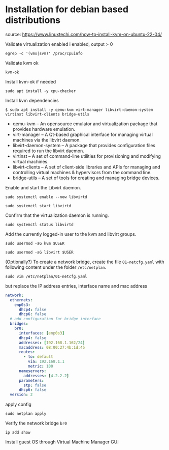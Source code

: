 # Installation for debian based distributions

source: https://www.linuxtechi.com/how-to-install-kvm-on-ubuntu-22-04/

Validate virtualization enabled i enabled, output > 0

```shell
egrep -c '(vmx|svm)' /proc/cpuinfo
```

Validate kvm ok

```shell
kvm-ok
```

Install kvm-ok if needed

```shell
sudo apt install -y cpu-checker
```

Install kvm dependencies

```shell
$ sudo apt install -y qemu-kvm virt-manager libvirt-daemon-system virtinst libvirt-clients bridge-utils
```

* qemu-kvm  – An opensource emulator and virtualization package that provides hardware emulation.
* virt-manager – A Qt-based graphical interface for managing virtual machines via the libvirt daemon.
* libvirt-daemon-system – A package that provides configuration files required to run the libvirt daemon.
* virtinst – A set of command-line utilities for provisioning and modifying virtual machines.
* libvirt-clients – A set of client-side libraries and APIs for managing and controlling virtual machines & hypervisors from the command line.
* bridge-utils – A set of tools for creating and managing bridge devices.

Enable and start the Libvirt daemon.

```shell
sudo systemctl enable --now libvirtd
```
```shell
sudo systemctl start libvirtd
```

Confirm that the virtualization daemon is running.

```shell
sudo systemctl status libvirtd
```

Add the currently logged-in user to the kvm and libvirt groups.

```shell
sudo usermod -aG kvm $USER
```
```shell
sudo usermod -aG libvirt $USER
```
(Optionally?) To create a network bridge, create the file `01-netcfg.yaml` with following content under the folder `/etc/netplan`.

```shell
sudo vim /etc/netplan/01-netcfg.yaml
```
but replace the IP address entries, interface name and mac address
```yaml
network:
  ethernets:
    enp0s3:
      dhcp4: false
      dhcp6: false
  # add configuration for bridge interface
  bridges:
    br0:
      interfaces: [enp0s3]
      dhcp4: false
      addresses: [192.168.1.162/24]
      macaddress: 08:00:27:4b:1d:45
      routes:
        - to: default
          via: 192.168.1.1
          metric: 100
      nameservers:
        addresses: [4.2.2.2]
      parameters:
        stp: false
      dhcp6: false
  version: 2
```

apply config

```shell
sudo netplan apply
```

Verify the network bridge `br0`

```shell
ip add show
```

Install guest OS through Virtual Machine Manager GUI